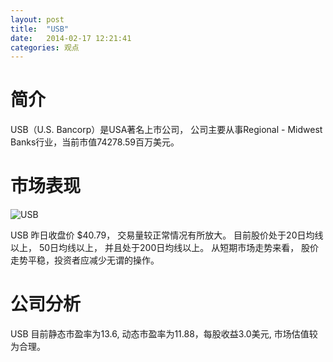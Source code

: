 ```yaml
---
layout: post
title:  "USB"
date:   2014-02-17 12:21:41
categories: 观点
---
```


# 简介
USB（U.S. Bancorp）是USA著名上市公司，
公司主要从事Regional - Midwest Banks行业，当前市值74278.59百万美元。

# 市场表现

![USB](http://finviz.com/chart.ashx?t=USB&ty=c&ta=1&p=d&s=l)

USB 昨日收盘价 $40.79，
交易量较正常情况有所放大。
目前股价处于20日均线以上，
50日均线以上，
并且处于200日均线以上。
从短期市场走势来看，
股价走势平稳，投资者应减少无谓的操作。

# 公司分析
USB 目前静态市盈率为13.6, 动态市盈率为11.88，每股收益3.0美元,
市场估值较为合理。
